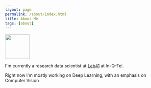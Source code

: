 ```yaml
---
layout: page
permalink: /about/index.html
title: About Me
tags: [about]
---
```


<img src="https://yt3.ggpht.com/-ZUx4PjO0-ZY/AAAAAAAAAAI/AAAAAAAAAAA/QIRIwW_6KLc/s900-c-k-no/photo.jpg" width="80">

I'm currently a research data scientist at [Lab41](http://lab41.org/) at
In-Q-Tel.

Right now I'm mostly working on Deep Learning, with an emphasis on Computer
Vision
